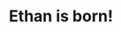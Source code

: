 ---
dg-publish: true
start-date: 1996-03-22
title: Ethan is born!
date-limit: year
importance: 30
---